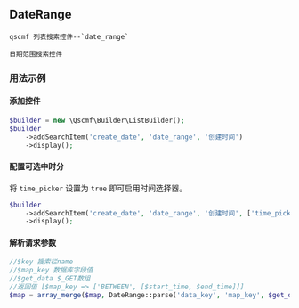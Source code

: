 ## DateRange
```text
qscmf 列表搜索控件--`date_range`

日期范围搜索控件
```
### 用法示例

#### 添加控件

```php
$builder = new \Qscmf\Builder\ListBuilder();
$builder
    ->addSearchItem('create_date', 'date_range', '创建时间')
    ->display();
```

#### 配置可选中时分

将 `time_picker` 设置为 `true` 即可启用时间选择器。

```php
$builder
    ->addSearchItem('create_date', 'date_range', '创建时间', ['time_picker' => true])
    ->display();
```

#### 解析请求参数

```php
//$key 搜索栏name
//$map_key 数据库字段值
//$get_data $_GET数组
//返回值 [$map_key => ['BETWEEN', [$start_time, $end_time]]]
$map = array_merge($map, DateRange::parse('data_key', 'map_key', $get_data));
```